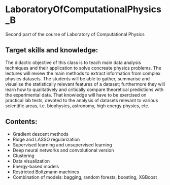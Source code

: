 # LaboratoryOfComputationalPhysics_B
Second part of the course of Laboratory of Computational Physics 

## Target skills and knowledge: 
The didactic objective of this class is to teach main data analysis techniques and their application to solve concreate physics problems.
The lectures will review the main methods to extract information from complex physics datasets. The students will be able to gather, summarise and visualise the statistically relevant features of a dataset; furthermore they will learn how to qualitatively and critically compare theoretical predictions with the experimental data.
That knowledge will have to be exercised on practical lab tests, devoted to the analysis of datasets relevant to various scientific areas, i.e. biophysics, astronomy, high energy physics, etc.

## Contents:
- Gradient descent methods
- Ridge and LASSO regularization
- Supervised learning and unsupervised learning
- Deep neural networks and convolutional version
- Clustering
- Data visualization
- Energy-based models
- Restricted Boltzmann machines
- Combination of models: bagging, random forests, boosting, XGBoost

